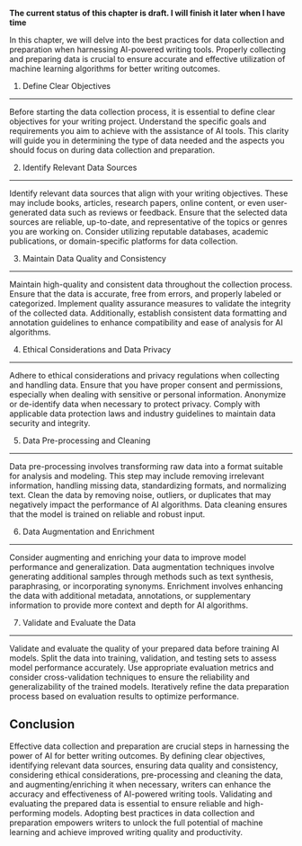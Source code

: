 **The current status of this chapter is draft. I will finish it later when I have time**

In this chapter, we will delve into the best practices for data collection and preparation when harnessing AI-powered writing tools. Properly collecting and preparing data is crucial to ensure accurate and effective utilization of machine learning algorithms for better writing outcomes.

1. Define Clear Objectives
--------------------------

Before starting the data collection process, it is essential to define clear objectives for your writing project. Understand the specific goals and requirements you aim to achieve with the assistance of AI tools. This clarity will guide you in determining the type of data needed and the aspects you should focus on during data collection and preparation.

2. Identify Relevant Data Sources
---------------------------------

Identify relevant data sources that align with your writing objectives. These may include books, articles, research papers, online content, or even user-generated data such as reviews or feedback. Ensure that the selected data sources are reliable, up-to-date, and representative of the topics or genres you are working on. Consider utilizing reputable databases, academic publications, or domain-specific platforms for data collection.

3. Maintain Data Quality and Consistency
----------------------------------------

Maintain high-quality and consistent data throughout the collection process. Ensure that the data is accurate, free from errors, and properly labeled or categorized. Implement quality assurance measures to validate the integrity of the collected data. Additionally, establish consistent data formatting and annotation guidelines to enhance compatibility and ease of analysis for AI algorithms.

4. Ethical Considerations and Data Privacy
------------------------------------------

Adhere to ethical considerations and privacy regulations when collecting and handling data. Ensure that you have proper consent and permissions, especially when dealing with sensitive or personal information. Anonymize or de-identify data when necessary to protect privacy. Comply with applicable data protection laws and industry guidelines to maintain data security and integrity.

5. Data Pre-processing and Cleaning
-----------------------------------

Data pre-processing involves transforming raw data into a format suitable for analysis and modeling. This step may include removing irrelevant information, handling missing data, standardizing formats, and normalizing text. Clean the data by removing noise, outliers, or duplicates that may negatively impact the performance of AI algorithms. Data cleaning ensures that the model is trained on reliable and robust input.

6. Data Augmentation and Enrichment
-----------------------------------

Consider augmenting and enriching your data to improve model performance and generalization. Data augmentation techniques involve generating additional samples through methods such as text synthesis, paraphrasing, or incorporating synonyms. Enrichment involves enhancing the data with additional metadata, annotations, or supplementary information to provide more context and depth for AI algorithms.

7. Validate and Evaluate the Data
---------------------------------

Validate and evaluate the quality of your prepared data before training AI models. Split the data into training, validation, and testing sets to assess model performance accurately. Use appropriate evaluation metrics and consider cross-validation techniques to ensure the reliability and generalizability of the trained models. Iteratively refine the data preparation process based on evaluation results to optimize performance.

Conclusion
----------

Effective data collection and preparation are crucial steps in harnessing the power of AI for better writing outcomes. By defining clear objectives, identifying relevant data sources, ensuring data quality and consistency, considering ethical considerations, pre-processing and cleaning the data, and augmenting/enriching it when necessary, writers can enhance the accuracy and effectiveness of AI-powered writing tools. Validating and evaluating the prepared data is essential to ensure reliable and high-performing models. Adopting best practices in data collection and preparation empowers writers to unlock the full potential of machine learning and achieve improved writing quality and productivity.
